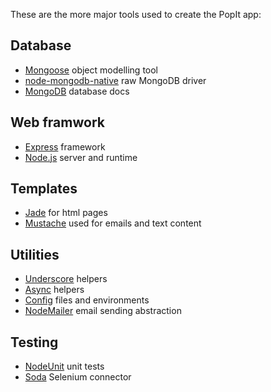 These are the more major tools used to create the PopIt app:

## Database

* [Mongoose](http://mongoosejs.com/) object modelling tool
* [node-mongodb-native](http://christkv.github.com/node-mongodb-native/index.html) raw MongoDB driver
* [MongoDB](http://www.mongodb.org/display/DOCS/Home) database docs

## Web framwork

* [Express](http://expressjs.com/guide.html) framework
* [Node.js](http://nodejs.org/api/) server and runtime

## Templates

* [Jade](https://github.com/visionmedia/jade#readme) for html pages
* [Mustache](http://mustache.github.com/mustache.5.html) used for emails and text content

## Utilities

* [Underscore](http://documentcloud.github.com/underscore/) helpers
* [Async](https://github.com/caolan/async/blob/master/README.md#forEach) helpers
* [Config](https://github.com/lorenwest/node-config) files and environments
* [NodeMailer](https://github.com/andris9/Nodemailer) email sending abstraction

## Testing

* [NodeUnit](https://github.com/caolan/nodeunit/blob/master/README.md) unit tests
* [Soda](https://github.com/LearnBoost/soda/blob/master/Readme.md) Selenium connector

